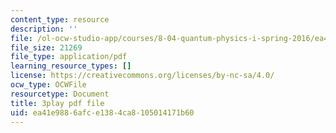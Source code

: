 ```yaml
---
content_type: resource
description: ''
file: /ol-ocw-studio-app/courses/8-04-quantum-physics-i-spring-2016/ea41e9886afce1384ca8105014171b60_AtjMKPzNIXQ.pdf
file_size: 21269
file_type: application/pdf
learning_resource_types: []
license: https://creativecommons.org/licenses/by-nc-sa/4.0/
ocw_type: OCWFile
resourcetype: Document
title: 3play pdf file
uid: ea41e988-6afc-e138-4ca8-105014171b60
---
```

